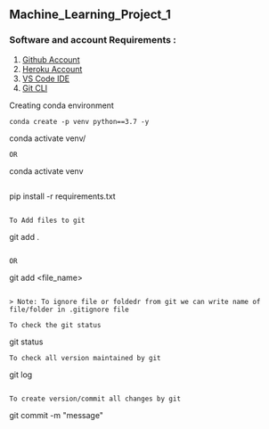 ## Machine_Learning_Project_1

### Software and account Requirements :

1.  [Github Account](https://github.com)
2.  [Heroku Account](https://dashboard.heroku.com/login)
3.  [VS Code IDE](https://code.visualstudio.com/download)
4.  [Git CLI](https://git-scm.com/downloads) 


Creating conda environment
```
conda create -p venv python==3.7 -y
```
conda activate venv/
```
OR
```
conda activate venv
```

```
pip install -r requirements.txt
```

To Add files to git
```
git add .
```

OR
```
git add <file_name>
```

> Note: To ignore file or foldedr from git we can write name of file/folder in .gitignore file

To check the git status
```
git status
```
To check all version maintained by git
```
git log
```

To create version/commit all changes by git
```
git commit -m "message"
```

